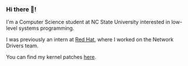 ### Hi there 👋!
I'm a Computer Science student at NC State University interested in low-level systems programming.

I was previously an intern at [Red Hat](https://www.redhat.com), where I worked on the Network Drivers team.

You can find my kernel patches [here](https://git.kernel.org/pub/scm/linux/kernel/git/torvalds/linux.git/log/?qt=author&q=dechen%40redhat.com).
